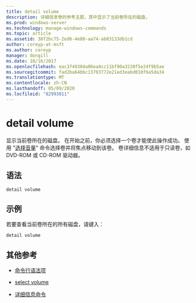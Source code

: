```yaml
---
title: detail volume
description: 详细信息卷的参考主题，其中显示了当前卷所在的磁盘。
ms.prod: windows-server
ms.technology: manage-windows-commands
ms.topic: article
ms.assetid: 38f2bc75-2ed6-4e80-aa74-ab83133db1cd
author: coreyp-at-msft
ms.author: coreyp
manager: dongill
ms.date: 10/16/2017
ms.openlocfilehash: eac3749304a06ea4cc11bf90a3220f5e24f9b5ae
ms.sourcegitcommit: fad2ba64bbc13763772e21ed3eabd010f6a5da34
ms.translationtype: MT
ms.contentlocale: zh-CN
ms.lasthandoff: 05/09/2020
ms.locfileid: "82993011"
---
```

# <a name="detail-volume"></a>detail volume

显示当前卷所在的磁盘。 在开始之前，你必须选择一个卷才能使此操作成功。 使用 "[选择音量](select-volume.md)" 命令选择卷并将焦点移动到该卷。 卷详细信息不适用于只读卷，如 DVD-ROM 或 CD-ROM 驱动器。

## <a name="syntax"></a>语法

```
detail volume
```

## <a name="examples"></a>示例

若要查看当前卷所在的所有磁盘，请键入：

```
detail volume
```

## <a name="additional-references"></a>其他参考

- [命令行语法项](command-line-syntax-key.md)

- [select volume](select-volume.md)

- [详细信息命令](detail.md)